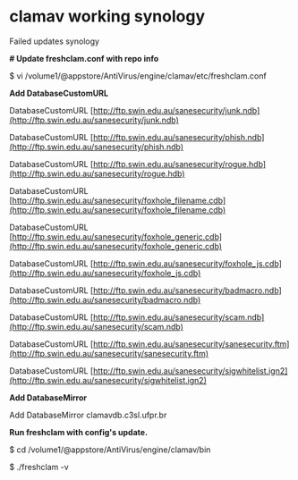 # clamav working synology

Failed updates synology

  

**# Update freshclam.conf with repo info**

$ vi /volume1/@appstore/AntiVirus/engine/clamav/etc/freshclam.conf

**Add DatabaseCustomURL**

DatabaseCustomURL [http://ftp.swin.edu.au/sanesecurity/junk.ndb](http://ftp.swin.edu.au/sanesecurity/junk.ndb) 

DatabaseCustomURL [http://ftp.swin.edu.au/sanesecurity/phish.ndb](http://ftp.swin.edu.au/sanesecurity/phish.ndb) 

DatabaseCustomURL [http://ftp.swin.edu.au/sanesecurity/rogue.hdb](http://ftp.swin.edu.au/sanesecurity/rogue.hdb)

DatabaseCustomURL [http://ftp.swin.edu.au/sanesecurity/foxhole_filename.cdb](http://ftp.swin.edu.au/sanesecurity/foxhole_filename.cdb)

DatabaseCustomURL [http://ftp.swin.edu.au/sanesecurity/foxhole_generic.cdb](http://ftp.swin.edu.au/sanesecurity/foxhole_generic.cdb) 

DatabaseCustomURL [http://ftp.swin.edu.au/sanesecurity/foxhole_js.cdb](http://ftp.swin.edu.au/sanesecurity/foxhole_js.cdb) 

DatabaseCustomURL [http://ftp.swin.edu.au/sanesecurity/badmacro.ndb](http://ftp.swin.edu.au/sanesecurity/badmacro.ndb) 

DatabaseCustomURL [http://ftp.swin.edu.au/sanesecurity/scam.ndb](http://ftp.swin.edu.au/sanesecurity/scam.ndb) 

DatabaseCustomURL [http://ftp.swin.edu.au/sanesecurity/sanesecurity.ftm](http://ftp.swin.edu.au/sanesecurity/sanesecurity.ftm) 

DatabaseCustomURL [http://ftp.swin.edu.au/sanesecurity/sigwhitelist.ign2](http://ftp.swin.edu.au/sanesecurity/sigwhitelist.ign2)

**Add DatabaseMirror**

Add DatabaseMirror clamavdb.c3sl.ufpr.br

**Run freshclam with config's update.**

$ cd /volume1/@appstore/AntiVirus/engine/clamav/bin

$ ./freshclam -v
